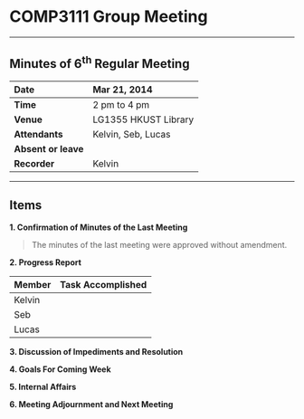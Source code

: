 # COMP3111 Group Meeting #


---


## Minutes of 6<sup>th</sup> Regular Meeting ##

| **Date** | Mar 21, 2014 |
|:---------|:-------------|
| **Time** | 2 pm to 4 pm |
| **Venue** | LG1355 HKUST Library |
| **Attendants** | Kelvin, Seb, Lucas |
| **Absent or leave** |  |
| **Recorder** | Kelvin |


---


## Items ##

**1. Confirmation of Minutes of the Last Meeting**
> The minutes of the last meeting were approved without amendment.

**2. Progress Report**

| **Member** | **Task Accomplished** |
|:-----------|:----------------------|
| Kelvin |  |
| Seb |  |
| Lucas |  |

**3. Discussion of Impediments and Resolution**

**4. Goals For Coming Week**

**5. Internal Affairs**

**6. Meeting Adjournment and Next Meeting**